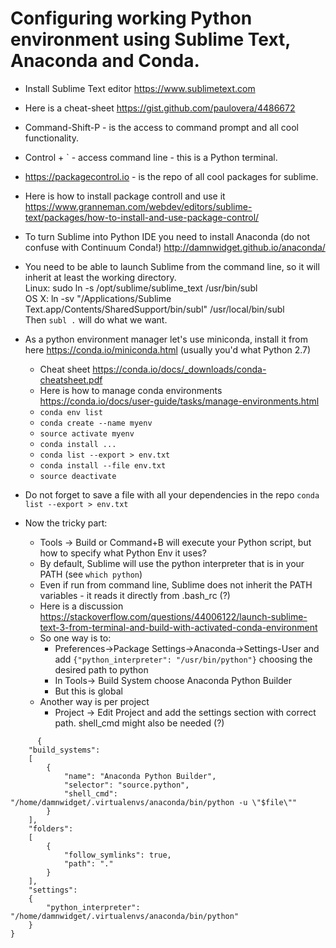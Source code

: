  # Configuring working Python environment using Sublime Text, Anaconda and Conda.
+ Install Sublime Text editor https://www.sublimetext.com
+ Here is a cheat-sheet https://gist.github.com/paulovera/4486672
+ Command-Shift-P - is the access to command prompt and all cool functionality.
+ Control + \` - access command line - this is a Python terminal.
+ https://packagecontrol.io - is the repo of all cool packages for sublime.
+ Here is how to install package controll and use it https://www.granneman.com/webdev/editors/sublime-text/packages/how-to-install-and-use-package-control/
+ To turn Sublime into Python IDE you need to install Anaconda (do not confuse with Continuum Conda!) http://damnwidget.github.io/anaconda/
+ You need to be able to launch Sublime from the command line, so it will inherit at least the working directory.   
Linux: sudo ln -s /opt/sublime/sublime_text /usr/bin/subl      
OS X: ln -sv "/Applications/Sublime Text.app/Contents/SharedSupport/bin/subl" /usr/local/bin/subl     
Then `subl .` will do what we want.

+ As a python environment manager let's use miniconda, install it from here https://conda.io/miniconda.html (usually you'd what Python 2.7)
   - Cheat sheet https://conda.io/docs/_downloads/conda-cheatsheet.pdf
   - Here is how to manage conda environments https://conda.io/docs/user-guide/tasks/manage-environments.html
   - `conda env list`
   - `conda create --name myenv`
   - `source activate myenv`
   - `conda install ...`
   - `conda list --export > env.txt`
   - `conda install --file env.txt`
   - `source deactivate`
+ Do not forget to save a file with all your dependencies in the repo `conda list --export > env.txt`
+ Now the tricky part:
   - Tools -> Build or Command+B will execute your Python script, but how to specify what Python Env it uses?
   - By default, Sublime will use the python interpreter that is in your PATH (see `which python`)
   - Even if run from command line, Sublime does not inherit the PATH variables - it reads it directly from .bash_rc (?)
   - Here is a discussion https://stackoverflow.com/questions/44006122/launch-sublime-text-3-from-terminal-and-build-with-activated-conda-environment
   - So one way is to:
      - Preferences->Package Settings->Anaconda->Settings-User and add `{"python_interpreter": "/usr/bin/python"}` choosing the desired path to python
      - In Tools-> Build System choose Anaconda Python Builder
      - But this is global
   - Another way is per project
      - Project -> Edit Project and add the settings section with correct path. shell_cmd might also be needed (?)
``` 
      {
    "build_systems":
    [
        {
            "name": "Anaconda Python Builder",
            "selector": "source.python",
            "shell_cmd": "/home/damnwidget/.virtualenvs/anaconda/bin/python -u \"$file\""
        }
    ],
    "folders":
    [
        {
            "follow_symlinks": true,
            "path": "."
        }
    ],
    "settings":
    {
        "python_interpreter": "/home/damnwidget/.virtualenvs/anaconda/bin/python"
    }
}
```
